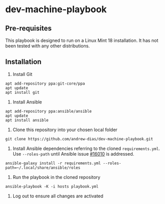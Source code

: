 # dev-machine-playbook

## Pre-requisites

This playbook is designed to run on a Linux Mint 18 installation. It has not been tested with any other distributions.

## Installation

1. Install Git

  ```shell
  apt add-repository ppa:git-core/ppa
  apt update
  apt install git
  ```

1. Install Ansible

  ```shell
  apt add-repository ppa:ansible/ansible
  apt update
  apt install ansible
  ```

1. Clone this repository into your chosen local folder

  ```shell
  git clone https://github.com/andrew-dias/dev-machine-playbook.git
  ```

1. Install Ansible dependencies referring to the cloned `requirements.yml`. Use `--roles-path` until Ansible issue [#16010](https://github.com/ansible/ansible/issues/16010) is addressed.

  ```shell
  ansible-galaxy install -r requirements.yml --roles-path=~/.local/share/ansible/roles
  ```

1. Run the playbook in the cloned repository

  ```shell
  ansible-playbook -K -i hosts playbook.yml
  ```

1. Log out to ensure all changes are activated

